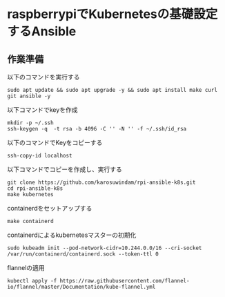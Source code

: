 # raspberrypiでKubernetesの基礎設定するAnsible

## 作業準備
以下のコマンドを実行する
```
sudo apt update && sudo apt upgrade -y && sudo apt install make curl git ansible -y
```

以下コマンドでkeyを作成
```
mkdir -p ~/.ssh
ssh-keygen -q  -t rsa -b 4096 -C '' -N '' -f ~/.ssh/id_rsa
```

以下のコマンドでKeyをコピーする
```
ssh-copy-id localhost
```

以下コマンドでコピーを作成し、実行する
```
git clone https://github.com/karosuwindam/rpi-ansible-k8s.git
cd rpi-ansible-k8s
make kubernetes
```

containerdをセットアップする
```
make containerd
```


containerdによるkubernetesマスターの初期化
```
sudo kubeadm init --pod-network-cidr=10.244.0.0/16 --cri-socket /var/run/containerd/containerd.sock --token-ttl 0
```

flannelの適用
```
kubectl apply -f https://raw.githubusercontent.com/flannel-io/flannel/master/Documentation/kube-flannel.yml
```
